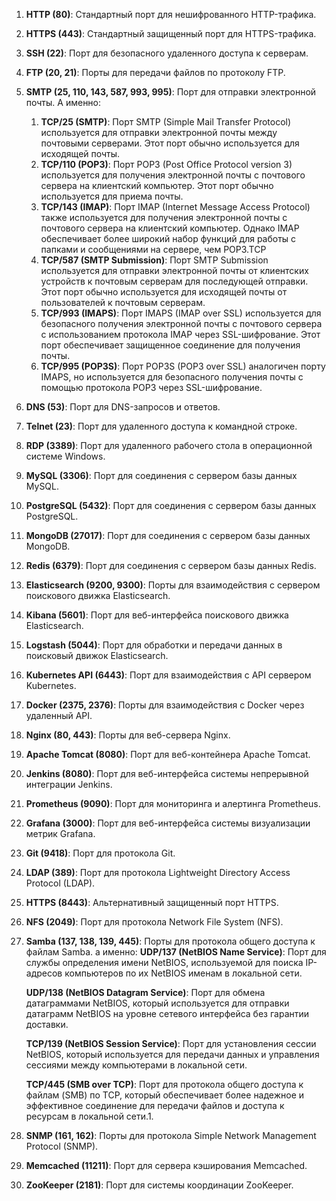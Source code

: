   
1. **HTTP (80)**: Стандартный порт для нешифрованного HTTP-трафика.
2. **HTTPS (443)**: Стандартный защищенный порт для HTTPS-трафика.
3. **SSH (22)**: Порт для безопасного удаленного доступа к серверам.
4. **FTP (20, 21)**: Порты для передачи файлов по протоколу FTP.
5. **SMTP (25, 110, 143, 587, 993, 995)**: Порт для отправки электронной почты. А именно:
	1. **TCP/25 (SMTP)**: Порт SMTP (Simple Mail Transfer Protocol) используется для отправки электронной почты между почтовыми серверами. Этот порт обычно используется для исходящей почты.
	2. **TCP/110 (POP3)**: Порт POP3 (Post Office Protocol version 3) используется для получения электронной почты с почтового сервера на клиентский компьютер. Этот порт обычно используется для приема почты.
	3. **TCP/143 (IMAP)**: Порт IMAP (Internet Message Access Protocol) также используется для получения электронной почты с почтового сервера на клиентский компьютер. Однако IMAP обеспечивает более широкий набор функций для работы с папками и сообщениями на сервере, чем POP3.TCP 
	4. **TCP/587 (SMTP Submission)**: Порт SMTP Submission используется для отправки электронной почты от клиентских устройств к почтовым серверам для последующей отправки. Этот порт обычно используется для исходящей почты от пользователей к почтовым серверам.
	5. **TCP/993 (IMAPS)**: Порт IMAPS (IMAP over SSL) используется для безопасного получения электронной почты с почтового сервера с использованием протокола IMAP через SSL-шифрование. Этот порт обеспечивает защищенное соединение для получения почты.
	6. **TCP/995 (POP3S)**: Порт POP3S (POP3 over SSL) аналогичен порту IMAPS, но используется для безопасного получения почты с помощью протокола POP3 через SSL-шифрование.
6. **DNS (53)**: Порт для DNS-запросов и ответов.
7. **Telnet (23)**: Порт для удаленного доступа к командной строке.
8. **RDP (3389)**: Порт для удаленного рабочего стола в операционной системе Windows.
9. **MySQL (3306)**: Порт для соединения с сервером базы данных MySQL.
10. **PostgreSQL (5432)**: Порт для соединения с сервером базы данных PostgreSQL.
11. **MongoDB (27017)**: Порт для соединения с сервером базы данных MongoDB.
12. **Redis (6379)**: Порт для соединения с сервером базы данных Redis.
13. **Elasticsearch (9200, 9300)**: Порты для взаимодействия с сервером поискового движка Elasticsearch.
14. **Kibana (5601)**: Порт для веб-интерфейса поискового движка Elasticsearch.
15. **Logstash (5044)**: Порт для обработки и передачи данных в поисковый движок Elasticsearch.
16. **Kubernetes API (6443)**: Порт для взаимодействия с API сервером Kubernetes.
17. **Docker (2375, 2376)**: Порты для взаимодействия с Docker через удаленный API.
18. **Nginx (80, 443)**: Порты для веб-сервера Nginx.
19. **Apache Tomcat (8080)**: Порт для веб-контейнера Apache Tomcat.
20. **Jenkins (8080)**: Порт для веб-интерфейса системы непрерывной интеграции Jenkins.
21. **Prometheus (9090)**: Порт для мониторинга и алертинга Prometheus.
22. **Grafana (3000)**: Порт для веб-интерфейса системы визуализации метрик Grafana.
23. **Git (9418)**: Порт для протокола Git.
24. **LDAP (389)**: Порт для протокола Lightweight Directory Access Protocol (LDAP).
25. **HTTPS (8443)**: Альтернативный защищенный порт HTTPS.
26. **NFS (2049)**: Порт для протокола Network File System (NFS).
27. **Samba (137, 138, 139, 445)**: Порты для протокола общего доступа к файлам Samba. а именно:
	**UDP/137 (NetBIOS Name Service)**: Порт для службы определения имени NetBIOS, используемой для поиска IP-адресов компьютеров по их NetBIOS именам в локальной сети.

	**UDP/138 (NetBIOS Datagram Service)**: Порт для обмена датаграммами NetBIOS, который используется для отправки датаграмм NetBIOS на уровне сетевого интерфейса без гарантии доставки.

	**TCP/139 (NetBIOS Session Service)**: Порт для установления сессии NetBIOS, который используется для передачи данных и управления сессиями между компьютерами в локальной сети.

	**TCP/445 (SMB over TCP)**: Порт для протокола общего доступа к файлам (SMB) по TCP, который обеспечивает более надежное и эффективное соединение для передачи файлов и доступа к ресурсам в локальной сети.1. 
1. **SNMP (161, 162)**: Порты для протокола Simple Network Management Protocol (SNMP).
2. **Memcached (11211)**: Порт для сервера кэширования Memcached.
3. **ZooKeeper (2181)**: Порт для системы координации ZooKeeper.